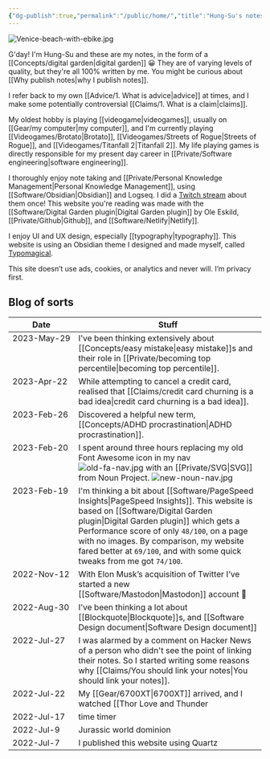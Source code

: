 ```yaml
---
{"dg-publish":true,"permalink":"/public/home/","title":"Hung-Su's notes","tags":["gardenEntry"],"dgShowBacklinks":false}
---
```



![Venice-beach-with-ebike.jpg](/img/user/Embeds/Venice-beach-with-ebike.jpg)

G'day! I'm Hung-Su and these are my notes, in the form of a [[Concepts/digital garden\|digital garden]] 😀 They are of varying levels of quality, but they're all 100% written by me. You might be curious about [[Why publish notes\|why I publish notes]].

I refer back to my own [[Advice/1. What is advice\|advice]] at times, and I make some potentially controversial [[Claims/1. What is a claim\|claims]].

My oldest hobby is playing [[videogame\|videogames]], usually on [[Gear/my computer\|my computer]], and I'm currently playing  [[Videogames/Brotato\|Brotato]], [[Videogames/Streets of Rogue\|Streets of Rogue]], and [[Videogames/Titanfall 2\|Titanfall 2]]. My life playing games is directly responsible for my present day career in [[Private/Software engineering\|software engineering]].

I thoroughly enjoy note taking and [[Private/Personal Knowledge Management\|Personal Knowledge Management]], using [[Software/Obsidian\|Obsidian]] and Logseq. I did a [Twitch stream](https://www.youtube.com/watch?v=jASsctBxZk4) about them once! This website you're reading was made with the [[Software/Digital Garden plugin\|Digital Garden plugin]] by Ole Eskild, [[Private/Github\|Github]], and [[Software/Netlify\|Netlify]]. 

I enjoy UI and UX design, especially [[typography\|typography]]. This website is using an Obsidian theme I designed and made myself, called [Typomagical](https://github.com/hungsu/typomagical-obsidian).

This site doesn’t use ads, cookies, or analytics and never will. I’m privacy first.

## Blog of sorts

<style>table tbody td:first-child{white-space:nowrap;vertical-align: baseline;}</style>

| Date        | Stuff                                                                                                                                                                                                                                                                               |
| ----------- | ----------------------------------------------------------------------------------------------------------------------------------------------------------------------------------------------------------------------------------------------------------------------------------- |
| 2023-May-29 | I've been thinking extensively about [[Concepts/easy mistake\|easy mistake]]s and their role in [[Private/becoming top percentile\|becoming top percentile]].                                                                                                                                                                               |
| 2023-Apr-22 | While attempting to cancel a credit card, realised that [[Claims/credit card churning is a bad idea\|credit card churning is a bad idea]].                                                                                                                                                                                     |
| 2023-Feb-26 | Discovered a helpful new term, [[Concepts/ADHD procrastination\|ADHD procrastination]].                                                                                                                                                                                                                            |
| 2023-Feb-20 | I spent around three hours replacing my old Font Awesome icon in my nav ![old-fa-nav.jpg](/img/user/Embeds/old-fa-nav.jpg) with an [[Private/SVG\|SVG]] from Noun Project. ![new-noun-nav.jpg](/img/user/Embeds/new-noun-nav.jpg)                                                                                                                                |
| 2023-Feb-19 | I'm thinking a bit about [[Software/PageSpeed Insights\|PageSpeed Insights]]. This website is based on [[Software/Digital Garden plugin\|Digital Garden plugin]] which gets a Performance score of only `48/100`, on a page with no images. By comparison, my website fared better at `69/100`, and with some quick tweaks from me got `74/100`. |
| 2022-Nov-12 | With Elon Musk’s acquisition of Twitter I’ve started a new [[Software/Mastodon\|Mastodon]] account 🐘                                                                                                                                                                                                  |
| 2022-Aug-30 | I've been thinking a lot about [[Blockquote\|Blockquote]]s, and [[Software Design document\|Software Design document]]                                                                                                                                                                                                    |
| 2022-Jul-27 | I was alarmed by a comment on Hacker News of a person who didn't see the point of linking their notes. So I started writing some reasons why [[Claims/You should link your notes\|You should link your notes]].                                                                                                        |
| 2022-Jul-22 | My [[Gear/6700XT\|6700XT]] arrived, and I watched [[Thor Love and Thunder                                                                                                                                                                                                                        |
| 2022-Jul-17 | time timer                                                                                                                                                                                                                                                                          |
| 2022-Jul-9  | Jurassic world dominion                                                                                                                                                                                                                                                             |
| 2022-Jul-7  | I published this website using Quartz                                                                                                                                                                                                                                               |
